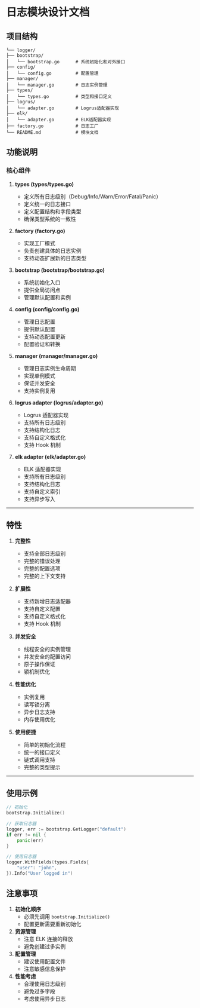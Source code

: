 

# 日志模块设计文档

## 项目结构

```pkg/
└── logger/
├── bootstrap/
│   └── bootstrap.go      # 系统初始化和对外接口
├── config/
│   └── config.go         # 配置管理
├── manager/
│   └── manager.go        # 日志实例管理
├── types/
│   └── types.go          # 类型和接口定义
├── logrus/
│   └── adapter.go        # Logrus适配器实现
├── elk/
│   └── adapter.go        # ELK适配器实现
├── factory.go            # 日志工厂
└── README.md             # 模块文档
```

## 功能说明

### 核心组件

1. **types (types/types.go)**
   
   - 定义所有日志级别（Debug/Info/Warn/Error/Fatal/Panic）
   - 定义统一的日志接口
   - 定义配置结构和字段类型
   - 确保类型系统的一致性
2. **factory (factory.go)**
   
   - 实现工厂模式
   - 负责创建具体的日志实例
   - 支持动态扩展新的日志类型
3. **bootstrap (bootstrap/bootstrap.go)**
   
   - 系统初始化入口
   - 提供全局访问点
   - 管理默认配置和实例
4. **config (config/config.go)**
   
   - 管理日志配置
   - 提供默认配置
   - 支持动态配置更新
   - 配置验证和转换
5. **manager (manager/manager.go)**
   
   - 管理日志实例生命周期
   - 实现单例模式
   - 保证并发安全
   - 支持实例复用
6. **logrus adapter (logrus/adapter.go)**
   
   - Logrus 适配器实现
   - 支持所有日志级别
   - 支持结构化日志
   - 支持自定义格式化
   - 支持 Hook 机制
7. **elk adapter (elk/adapter.go)**
   
   - ELK 适配器实现
   - 支持所有日志级别
   - 支持结构化日志
   - 支持自定义索引
   - 支持异步写入

---

## 特性

1. **完整性**
   
   - 支持全部日志级别
   - 完整的错误处理
   - 完整的配置选项
   - 完整的上下文支持
2. **扩展性**
   
   - 支持新增日志适配器
   - 支持自定义配置
   - 支持自定义格式化
   - 支持 Hook 机制
3. **并发安全**
   
   - 线程安全的实例管理
   - 并发安全的配置访问
   - 原子操作保证
   - 锁机制优化
4. **性能优化**
   
   - 实例复用
   - 读写锁分离
   - 异步日志支持
   - 内存使用优化
5. **使用便捷**
   
   - 简单的初始化流程
   - 统一的接口定义
   - 链式调用支持
   - 完整的类型提示

---

## 使用示例

```go
// 初始化
bootstrap.Initialize()

// 获取日志器
logger, err := bootstrap.GetLogger("default")
if err != nil {
    panic(err)
}

// 使用日志器
logger.WithFields(types.Fields{
    "user": "john",
}).Info("User logged in")
```

## 注意事项

1. **初始化顺序**
   * 必须先调用 `bootstrap.Initialize()`
   * 配置更新需要重新初始化
2. **资源管理**
   * 注意 ELK 连接的释放
   * 避免创建过多实例
3. **配置管理**
   * 建议使用配置文件
   * 注意敏感信息保护
4. **性能考虑**
   * 合理使用日志级别
   * 避免过多字段
   * 考虑使用异步日志
